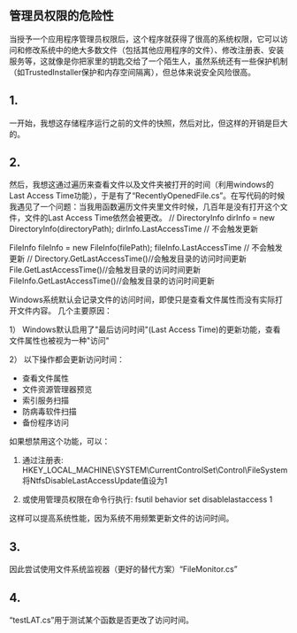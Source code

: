 
## 管理员权限的危险性
  当授予一个应用程序管理员权限后，这个程序就获得了很高的系统权限，它可以访问和修改系统中的绝大多数文件（包括其他应用程序的文件）、修改注册表、安装服务等，这就像是你把家里的钥匙交给了一个陌生人，虽然系统还有一些保护机制（如TrustedInstaller保护和内存空间隔离），但总体来说安全风险很高。


## 1.
一开始，我想这存储程序运行之前的文件的快照，然后对比，但这样的开销是巨大的。
## 2. 
然后，我想这通过遍历来查看文件以及文件夹被打开的时间（利用windows的Last Access Time功能），于是有了“RecentlyOpenedFile.cs”。在写代码的时候我遇见了一个问题：当我用函数遍历文件夹里文件时候，几百年是没有打开这个文件，文件的Last Access Time依然会被更改。
//
  DirectoryInfo dirInfo = new DirectoryInfo(directoryPath);
  dirInfo.LastAccessTime  // 不会触发更新

  FileInfo fileInfo = new FileInfo(filePath);
  fileInfo.LastAccessTime  // 不会触发更新
//
  Directory.GetLastAccessTime()//会触发目录的访问时间更新
  File.GetLastAccessTime()//会触发目录的访问时间更新
  FileInfo.GetLastAccessTime()//会触发目录的访问时间更新



Windows系统默认会记录文件的访问时间，即使只是查看文件属性而没有实际打开文件内容。
几个主要原因：

1） Windows默认启用了"最后访问时间"(Last Access Time)的更新功能，查看文件属性也被视为一种"访问"

2） 以下操作都会更新访问时间：
   - 查看文件属性
   - 文件资源管理器预览
   - 索引服务扫描
   - 防病毒软件扫描
   - 备份程序访问

如果想禁用这个功能，可以：

1. 通过注册表:
 HKEY_LOCAL_MACHINE\SYSTEM\CurrentControlSet\Control\FileSystem
 将NtfsDisableLastAccessUpdate值设为1

2. 或使用管理员权限在命令行执行:
  fsutil behavior set disablelastaccess 1

这样可以提高系统性能，因为系统不用频繁更新文件的访问时间。
## 3.
因此尝试使用文件系统监视器（更好的替代方案）“FileMonitor.cs”
## 4.
“testLAT.cs”用于测试某个函数是否更改了访问时间。
